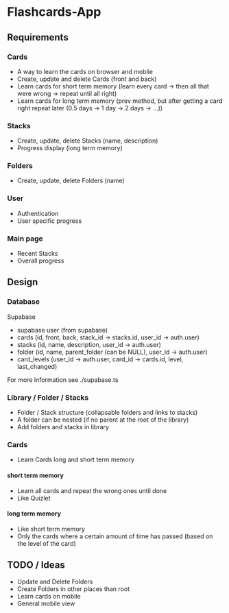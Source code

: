 # Flashcards-App

## Requirements

### Cards

- A way to learn the cards on browser and moblie
- Create, update and delete Cards (front and back)
- Learn cards for short term memory (learn every card -> then all that were wrong -> repeat until all right)
- Learn cards for long term memory (prev method, but after getting a card right repeat later (0.5 days -> 1 day -> 2 days -> ...))

### Stacks

- Create, update, delete Stacks (name, description)
- Progress display (long term memory)

### Folders

- Create, update, delete Folders (name)

### User

- Authentication
- User specific progress

### Main page

- Recent Stacks
- Overall progress

## Design

### Database

Supabase

- supabase user (from supabase)
- cards (id, front, back, stack_id -> stacks.id, user_id -> auth.user)
- stacks (id, name, description, user_id -> auth.user)
- folder (id, name, parent_folder (can be NULL), user_id -> auth.user)
- card_levels (user_id -> auth.user, card_id -> cards.id, level, last_changed)

For more information see ./supabase.ts

### Library / Folder / Stacks

- Folder / Stack structure (collapsable folders and links to stacks)
- A folder can be nested (if no parent at the root of the library)
- Add folders and stacks in library

### Cards

- Learn Cards long and short term memory

#### short term memory

- Learn all cards and repeat the wrong ones until done
- Like Quizlet

#### long term memory

- Like short term memory
- Only the cards where a certain amount of time has passed (based on the level of the card)

## TODO / Ideas

- Update and Delete Folders
- Create Folders in other places than root
- Learn cards on mobile
- General mobile view
